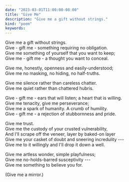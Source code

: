 ```yaml
---
date: "2023-03-01T11:00:00-08:00"
title: "Give Me"
description: "Give me a gift without strings."
kind: "poem"
keywords:
---
```


Give me a gift without strings.  
Give - gift me - something requiring no obligation.  
Give me something of yourself that you want to keep;  
Give me - gift me - a thought you want to conceal.  

Give me, honestly, openness and easily-understood;  
Give me no masking, no hiding, no half-truths.  

Give me silence rather than careless chatter.  
Give me quiet rather than chattered hubris.  

Give - gift me - ears that will listen; a heart that is willing.  
Give me tenacity, give me perseverance;  
Give me a spark of humanity. A crumb of humility.  
Give - gift me - a rejection of stubbornness and pride.  

Give me trust.  
Give me the custody of your crusted vulnerability,  
And I'll scrape off the veneer, layer by baked-on layer  
Give me your casket of doubt and sneering incredulity ---  
Give me to it willingly and I'll drop it down a well.  

Give me artless wonder, simple playfulness;  
Give me no-holds-barred susceptivity ---  
Give me something to believe you for.  

(Give me a mirror.)  
